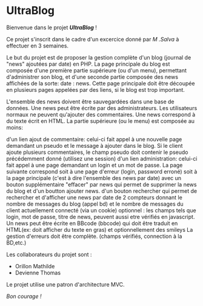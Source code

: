 # UltraBlog

Bienvenue dans le projet ***UltraBlog*** !

Ce projet s'inscrit dans le cadre d'un excercice donné par *M .Salva* à effectuer en 3 semaines.

Le but du projet est de proposer la gestion complète d'un blog (journal de "news" ajoutées par date) en PHP.
La page principale du blog est composée d'une première partie supérieure (ou d'un menu), permettant d'administrer son blog, et d'une seconde partie composée des news affichées de la sorte: date : news. Cette page principale doit être découpée en plusieurs pages appelées par des liens, si le blog est trop important.

L'ensemble des news doivent être sauvegardées dans une base de données.
Une news peut être écrite par des administrateurs. Les utilisateurs normaux ne peuvent qu'ajouter des commentaires. Une news correspond à du texte écrit en HTML. La partie supérieure (ou le menu) est composée au moins:

d'un lien ajout de commentaire: celui-ci fait appel à une nouvelle page demandant un pseudo et le message à ajouter dans le blog. Si le client ajoute plusieurs commentaires, le champ pseudo doit contenir le pseudo précédemment donné (utilisez une session)
d'un lien administration: celui-ci fait appel à une page demandant un login et un mot de passe. La page suivante correspond soit à une page d'erreur (login, password erroné) soit à la page principale (c'est à dire l'ensemble des news par date) avec un bouton supplémentaire "effacer" par news qui permet de supprimer la news du blog et d'un boutton ajouter news.
d'un bouton rechercher qui permet de rechercher et d'afficher une news par date
de 2 compteurs donnant le nombre de messages du blog (appel bd) et le nombre de messages du client actuellement connecté (via un cookie)
optionnel : les champs tels que login, mot de passe, titre de news, peuvent aussi etre vérifiés en javascript. Un news peut être écrite en BBcode (bbcode) qui doit être traduit en HTML(ex: <b> </b>doit afficher du texte en gras) et optionnellement des smileys
La gestion d'erreurs doit être complète. (champs vérifiés, connection à la BD,etc.)

Les collaborateurs du projet sont :

- Orillon Mathilde
- Devienne Thomas

Le projet utilise une patron d'architecture MVC.

*Bon courage !*
